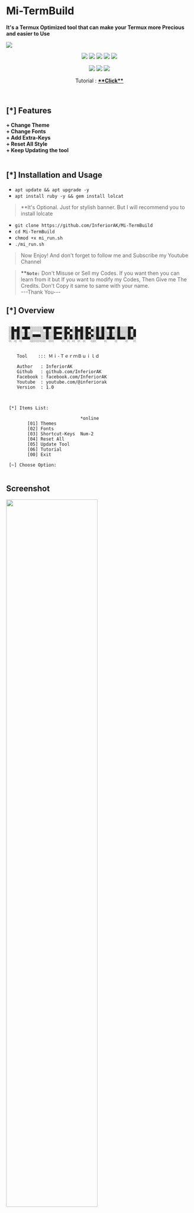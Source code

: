 # Mi-TermBuild
<b>It's a Termux Optimized tool that can make your Termux more Precious and easier to Use</b>

<img align="center" src="assets/banner.JPG">

<p align="center">
  <img src="https://img.shields.io/badge/Version-1.0-green?style=for-the-badge">
  <img src="https://img.shields.io/github/license/InferiorAK/Mi-TermBuild?style=for-the-badge">
  <img src="https://img.shields.io/github/stars/InferiorAK/Mi-TermBuild?style=for-the-badge">
  <img src="https://img.shields.io/github/issues/InferiorAK/Mi-TermBuild?color=red&style=for-the-badge">
  <img src="https://img.shields.io/github/forks/InferiorAK/Mi-TermBuild?color=teal&style=for-the-badge">
</p>
<p align="center">
  <img src="https://img.shields.io/badge/Author-InferiorAK-blue?style=flat-square">
  <img src="https://img.shields.io/badge/Written%20In-Bash-yellowgreen?style=flat-square">
  <img src="https://hits.seeyoufarm.com/api/count/incr/badge.svg?url=https%3A%2F%2Fgithub.com%2FInferiorAK%2FMi-TermBuild&title=Visitors&edge_flat=false"/></a>
</p>
<p align=center>Tutorial : <a href="https://youtu.be/fCLCT1qx9mc" target=_blank><b>**Click**</b></a><p>

<br>

## [*] Features
<b>
+ Change Theme<br>
+ Change Fonts<br>
+ Add Extra-Keys<br>
+ Reset All Style<br>
+ Keep Updating the tool<br>
</b>
<br>

## [*] Installation and Usage
* `apt update && apt upgrade -y`
* `apt install ruby -y && gem install lolcat`
> **It's Optional. Just for stylish banner. But I will recommend you to install lolcate
* `git clone https://github.com/InferiorAK/Mi-TermBuild`
* `cd Mi-TermBuild`
* `chmod +x mi_run.sh`
* `./mi_run.sh`
> Now Enjoy! And don't forget to follow me and Subscribe my Youtube Channel

> <b>**`Note:`</b> Don't Misuse or Sell my Codes. If you want then you can learn from it but If you want to modify my Codes, Then Give me The Credits. Don't Copy it same to same with your name. <br>---Thank You---

## [*] Overview
```

 ░█▄█░▀█▀░░░░░▀█▀░█▀▀░█▀▄░█▄█░█▀▄░█░█░▀█▀░█░░░█▀▄
 ░█░█░░█░░▄▄▄░░█░░█▀▀░█▀▄░█░█░█▀▄░█░█░░█░░█░░░█░█
 ░▀░▀░▀▀▀░░░░░░▀░░▀▀▀░▀░▀░▀░▀░▀▀░░▀▀▀░▀▀▀░▀▀▀░▀▀░


    Tool    ::: Ｍｉ-ＴｅｒｍＢｕｉｌｄ

    Author   : InferiorAK
    Github   : github.com/InferiorAK
    Facebook : facebook.com/InferiorAK
    Youtube  : youtube.com/@inferiorak
    Version  : 1.0



 [*] Items List:

                            *online
        [01] Themes
        [02] Fonts
        [03] Shortcut-Keys  Num-2
        [04] Reset All
        [05] Update Tool
        [06] Tutorial
        [00] Exit

 [~] Choose Option: 
 
```

## Screenshot
<img src="assets/screenshot_Mi-TermBuild.png" width=70%>

## [*] Contact :
[![Github](https://img.shields.io/badge/Github-InferiorAK-orange?style=for-the-badge&logo=github)](https://github.com/InferiorAK)
[![Facebook](https://img.shields.io/badge/Facebook-InferiorAK-red?style=for-the-badge&logo=facebook)](https://www.facebook.com/InferiorAK)
[![Messenger](https://img.shields.io/badge/Chat-Messenger-blue?style=for-the-badge&logo=messenger)](https://m.me/InferiorAK)
[![Twitter](https://img.shields.io/badge/Twitter-InferiorAK-skyblue?style=for-the-badge&logo=twitter)](https://www.twitter.com/InferiorAK)
